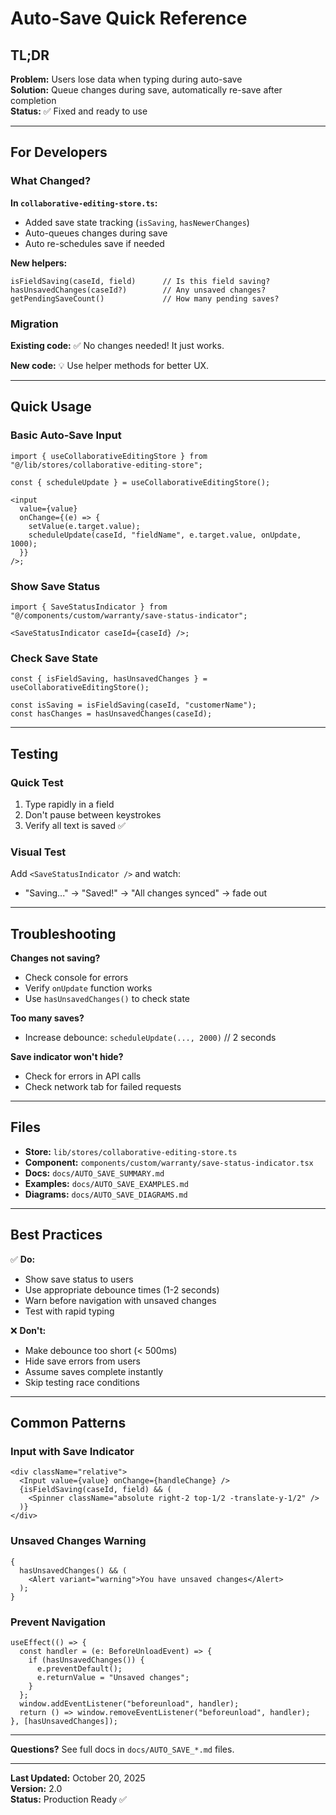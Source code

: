 # Auto-Save Quick Reference

## TL;DR

**Problem:** Users lose data when typing during auto-save  
**Solution:** Queue changes during save, automatically re-save after completion  
**Status:** ✅ Fixed and ready to use

---

## For Developers

### What Changed?

**In `collaborative-editing-store.ts`:**

- Added save state tracking (`isSaving`, `hasNewerChanges`)
- Auto-queues changes during save
- Auto re-schedules save if needed

**New helpers:**

```tsx
isFieldSaving(caseId, field)      // Is this field saving?
hasUnsavedChanges(caseId?)        // Any unsaved changes?
getPendingSaveCount()             // How many pending saves?
```

### Migration

**Existing code:** ✅ No changes needed! It just works.

**New code:** 💡 Use helper methods for better UX.

---

## Quick Usage

### Basic Auto-Save Input

```tsx
import { useCollaborativeEditingStore } from "@/lib/stores/collaborative-editing-store";

const { scheduleUpdate } = useCollaborativeEditingStore();

<input
  value={value}
  onChange={(e) => {
    setValue(e.target.value);
    scheduleUpdate(caseId, "fieldName", e.target.value, onUpdate, 1000);
  }}
/>;
```

### Show Save Status

```tsx
import { SaveStatusIndicator } from "@/components/custom/warranty/save-status-indicator";

<SaveStatusIndicator caseId={caseId} />;
```

### Check Save State

```tsx
const { isFieldSaving, hasUnsavedChanges } = useCollaborativeEditingStore();

const isSaving = isFieldSaving(caseId, "customerName");
const hasChanges = hasUnsavedChanges(caseId);
```

---

## Testing

### Quick Test

1. Type rapidly in a field
2. Don't pause between keystrokes
3. Verify all text is saved ✅

### Visual Test

Add `<SaveStatusIndicator />` and watch:

- "Saving..." → "Saved!" → "All changes synced" → fade out

---

## Troubleshooting

**Changes not saving?**

- Check console for errors
- Verify `onUpdate` function works
- Use `hasUnsavedChanges()` to check state

**Too many saves?**

- Increase debounce: `scheduleUpdate(..., 2000)` // 2 seconds

**Save indicator won't hide?**

- Check for errors in API calls
- Check network tab for failed requests

---

## Files

- **Store:** `lib/stores/collaborative-editing-store.ts`
- **Component:** `components/custom/warranty/save-status-indicator.tsx`
- **Docs:** `docs/AUTO_SAVE_SUMMARY.md`
- **Examples:** `docs/AUTO_SAVE_EXAMPLES.md`
- **Diagrams:** `docs/AUTO_SAVE_DIAGRAMS.md`

---

## Best Practices

✅ **Do:**

- Show save status to users
- Use appropriate debounce times (1-2 seconds)
- Warn before navigation with unsaved changes
- Test with rapid typing

❌ **Don't:**

- Make debounce too short (< 500ms)
- Hide save errors from users
- Assume saves complete instantly
- Skip testing race conditions

---

## Common Patterns

### Input with Save Indicator

```tsx
<div className="relative">
  <Input value={value} onChange={handleChange} />
  {isFieldSaving(caseId, field) && (
    <Spinner className="absolute right-2 top-1/2 -translate-y-1/2" />
  )}
</div>
```

### Unsaved Changes Warning

```tsx
{
  hasUnsavedChanges() && (
    <Alert variant="warning">You have unsaved changes</Alert>
  );
}
```

### Prevent Navigation

```tsx
useEffect(() => {
  const handler = (e: BeforeUnloadEvent) => {
    if (hasUnsavedChanges()) {
      e.preventDefault();
      e.returnValue = "Unsaved changes";
    }
  };
  window.addEventListener("beforeunload", handler);
  return () => window.removeEventListener("beforeunload", handler);
}, [hasUnsavedChanges]);
```

---

**Questions?** See full docs in `docs/AUTO_SAVE_*.md` files.

---

**Last Updated:** October 20, 2025  
**Version:** 2.0  
**Status:** Production Ready ✅
